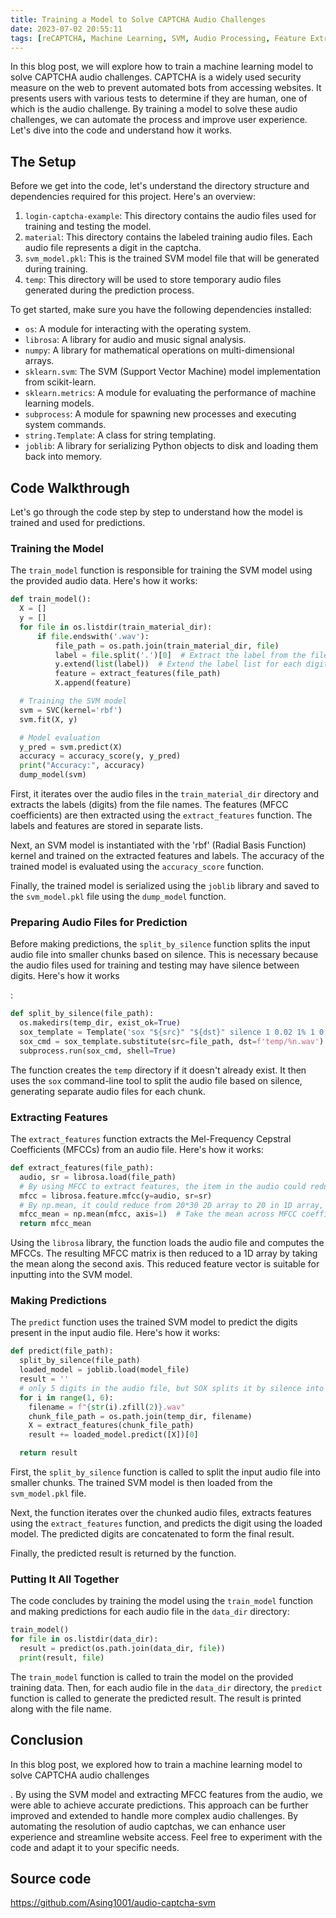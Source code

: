 ```yaml
---
title: Training a Model to Solve CAPTCHA Audio Challenges
date: 2023-07-02 20:55:11
tags: [reCAPTCHA, Machine Learning, SVM, Audio Processing, Feature Extraction, Automation, User Experience, Web Security, Data Science, Python Programming]
---
```


In this blog post, we will explore how to train a machine learning model to solve CAPTCHA audio challenges. CAPTCHA is a widely used security measure on the web to prevent automated bots from accessing websites. It presents users with various tests to determine if they are human, one of which is the audio challenge. By training a model to solve these audio challenges, we can automate the process and improve user experience. Let's dive into the code and understand how it works.

## The Setup

Before we get into the code, let's understand the directory structure and dependencies required for this project. Here's an overview:

1. `login-captcha-example`: This directory contains the audio files used for training and testing the model.
2. `material`: This directory contains the labeled training audio files. Each audio file represents a digit in the captcha.
3. `svm_model.pkl`: This is the trained SVM model file that will be generated during training.
4. `temp`: This directory will be used to store temporary audio files generated during the prediction process.

To get started, make sure you have the following dependencies installed:
- `os`: A module for interacting with the operating system.
- `librosa`: A library for audio and music signal analysis.
- `numpy`: A library for mathematical operations on multi-dimensional arrays.
- `sklearn.svm`: The SVM (Support Vector Machine) model implementation from scikit-learn.
- `sklearn.metrics`: A module for evaluating the performance of machine learning models.
- `subprocess`: A module for spawning new processes and executing system commands.
- `string.Template`: A class for string templating.
- `joblib`: A library for serializing Python objects to disk and loading them back into memory.

## Code Walkthrough

Let's go through the code step by step to understand how the model is trained and used for predictions.

### Training the Model

The `train_model` function is responsible for training the SVM model using the provided audio data. Here's how it works:

```python
def train_model():
  X = []
  y = []
  for file in os.listdir(train_material_dir):
      if file.endswith('.wav'):
          file_path = os.path.join(train_material_dir, file)
          label = file.split('.')[0]  # Extract the label from the file name
          y.extend(list(label))  # Extend the label list for each digit
          feature = extract_features(file_path)
          X.append(feature)

  # Training the SVM model
  svm = SVC(kernel='rbf')
  svm.fit(X, y)

  # Model evaluation
  y_pred = svm.predict(X)
  accuracy = accuracy_score(y, y_pred)
  print("Accuracy:", accuracy)
  dump_model(svm)
```

First, it iterates over the audio files in the `train_material_dir` directory and extracts the labels (digits) from the file names. The features (MFCC coefficients) are then extracted using the `extract_features` function. The labels and features are stored in separate lists.

Next, an SVM model is instantiated with the 'rbf' (Radial Basis Function) kernel and trained on the extracted features and labels. The accuracy of the trained model is evaluated using the `accuracy_score` function.

Finally, the trained model is serialized using the `joblib` library and saved to the `svm_model.pkl` file using the `dump_model` function.

### Preparing Audio Files for Prediction

Before making predictions, the `split_by_silence` function splits the input audio file into smaller chunks based on silence. This is necessary because the audio files used for training and testing may have silence between digits. Here's how it works

:

```python
def split_by_silence(file_path):
  os.makedirs(temp_dir, exist_ok=True)
  sox_template = Template('sox "${src}" "${dst}" silence 1 0.02 1% 1 0.02 1% : newfile : restart')
  sox_cmd = sox_template.substitute(src=file_path, dst=f'temp/%n.wav')
  subprocess.run(sox_cmd, shell=True)
```

The function creates the `temp` directory if it doesn't already exist. It then uses the `sox` command-line tool to split the audio file based on silence, generating separate audio files for each chunk.

### Extracting Features

The `extract_features` function extracts the Mel-Frequency Cepstral Coefficients (MFCCs) from an audio file. Here's how it works:

```python
def extract_features(file_path):
  audio, sr = librosa.load(file_path)
  # By using MFCC to extract features, the item in the audio could reduce from 5000+ to 20*30 2D array
  mfcc = librosa.feature.mfcc(y=audio, sr=sr)
  # By np.mean, it could reduce from 20*30 2D array to 20 in 1D array, which could be used as the input of SVM
  mfcc_mean = np.mean(mfcc, axis=1)  # Take the mean across MFCC coefficients
  return mfcc_mean
```

Using the `librosa` library, the function loads the audio file and computes the MFCCs. The resulting MFCC matrix is then reduced to a 1D array by taking the mean along the second axis. This reduced feature vector is suitable for inputting into the SVM model.

### Making Predictions

The `predict` function uses the trained SVM model to predict the digits present in the input audio file. Here's how it works:

```python
def predict(file_path):
  split_by_silence(file_path)
  loaded_model = joblib.load(model_file)
  result = ''
  # only 5 digits in the audio file, but SOX splits it by silence into 6 files
  for i in range(1, 6):
    filename = f"{str(i).zfill(2)}.wav"
    chunk_file_path = os.path.join(temp_dir, filename)
    X = extract_features(chunk_file_path)
    result += loaded_model.predict([X])[0]

  return result
```

First, the `split_by_silence` function is called to split the input audio file into smaller chunks. The trained SVM model is then loaded from the `svm_model.pkl` file.

Next, the function iterates over the chunked audio files, extracts features using the `extract_features` function, and predicts the digit using the loaded model. The predicted digits are concatenated to form the final result.

Finally, the predicted result is returned by the function.

### Putting It All Together

The code concludes by training the model using the `train_model` function and making predictions for each audio file in the `data_dir` directory:

```python
train_model()
for file in os.listdir(data_dir):
  result = predict(os.path.join(data_dir, file))
  print(result, file)
```

The `train_model` function is called to train the model on the provided training data. Then, for each audio file in the `data_dir` directory, the `predict` function is called to generate the predicted result. The result is printed along with the file name.

## Conclusion

In this blog post, we explored how to train a machine learning model to solve CAPTCHA audio challenges

. By using the SVM model and extracting MFCC features from the audio, we were able to achieve accurate predictions. This approach can be further improved and extended to handle more complex audio challenges. By automating the resolution of audio captchas, we can enhance user experience and streamline website access. Feel free to experiment with the code and adapt it to your specific needs.

## Source code

https://github.com/Asing1001/audio-captcha-svm
